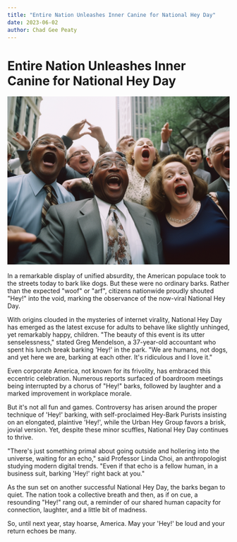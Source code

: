 ```yaml
---
title: "Entire Nation Unleashes Inner Canine for National Hey Day"
date: 2023-06-02
author: Chad Gee Peaty
---
```


# Entire Nation Unleashes Inner Canine for National Hey Day

![Hey!](/assets/images/articles/entire-nation-unleashes-inner-canine-for-national-hey-day.png)

In a remarkable display of unified absurdity, the American populace took to the streets today to bark like dogs. But these were no ordinary barks. Rather than the expected "woof" or "arf", citizens nationwide proudly shouted "Hey!" into the void, marking the observance of the now-viral National Hey Day. 

With origins clouded in the mysteries of internet virality, National Hey Day has emerged as the latest excuse for adults to behave like slightly unhinged, yet remarkably happy, children. "The beauty of this event is its utter senselessness," stated Greg Mendelson, a 37-year-old accountant who spent his lunch break barking 'Hey!' in the park. "We are humans, not dogs, and yet here we are, barking at each other. It's ridiculous and I love it."

Even corporate America, not known for its frivolity, has embraced this eccentric celebration. Numerous reports surfaced of boardroom meetings being interrupted by a chorus of "Hey!" barks, followed by laughter and a marked improvement in workplace morale.

But it's not all fun and games. Controversy has arisen around the proper technique of 'Hey!' barking, with self-proclaimed Hey-Bark Purists insisting on an elongated, plaintive 'Hey!', while the Urban Hey Group favors a brisk, jovial version. Yet, despite these minor scuffles, National Hey Day continues to thrive.

"There's just something primal about going outside and hollering into the universe, waiting for an echo," said Professor Linda Choi, an anthropologist studying modern digital trends. "Even if that echo is a fellow human, in a business suit, barking 'Hey!' right back at you."

As the sun set on another successful National Hey Day, the barks began to quiet. The nation took a collective breath and then, as if on cue, a resounding "Hey!" rang out, a reminder of our shared human capacity for connection, laughter, and a little bit of madness. 

So, until next year, stay hoarse, America. May your 'Hey!' be loud and your return echoes be many.
